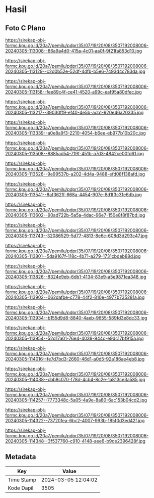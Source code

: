 # Hasil

## Foto C Plano

https://sirekap-obj-formc.kpu.go.id/20a7/pemilu/pdpr/35/07/19/20/08/3507192008006-20240305-113008--86a9a4d0-415a-4c01-aa0f-9f21fa853d10.jpg

https://sirekap-obj-formc.kpu.go.id/20a7/pemilu/pdpr/35/07/19/20/08/3507192008006-20240305-113129--c2d0b52e-52df-4dfb-b5e6-7493d4c783da.jpg

https://sirekap-obj-formc.kpu.go.id/20a7/pemilu/pdpr/35/07/19/20/08/3507192008006-20240305-113158--fee89c4f-ce41-4520-a99c-eaf95a80dfec.jpg

https://sirekap-obj-formc.kpu.go.id/20a7/pemilu/pdpr/35/07/19/20/08/3507192008006-20240305-113217--39030ff9-ef40-4e5b-acb1-920e46a20335.jpg

https://sirekap-obj-formc.kpu.go.id/20a7/pemilu/pdpr/35/07/19/20/08/3507192008006-20240305-113339--a0e8a9f3-2210-4054-b6ee-eb977b10b20c.jpg

https://sirekap-obj-formc.kpu.go.id/20a7/pemilu/pdpr/35/07/19/20/08/3507192008006-20240305-113508--8885ad54-719f-451b-a7d3-4842ce00fd61.jpg

https://sirekap-obj-formc.kpu.go.id/20a7/pemilu/pdpr/35/07/19/20/08/3507192008006-20240305-113526--9e99537b-a202-4d4a-9488-efd08f138afd.jpg

https://sirekap-obj-formc.kpu.go.id/20a7/pemilu/pdpr/35/07/19/20/08/3507192008006-20240305-113541--8af362ff-668a-4454-907e-8d1f3c31e6db.jpg

https://sirekap-obj-formc.kpu.go.id/20a7/pemilu/pdpr/35/07/19/20/08/3507192008006-20240305-113602--90ad722b-5a5a-4dac-96e7-150e8f8f87bd.jpg

https://sirekap-obj-formc.kpu.go.id/20a7/pemilu/pdpr/35/07/19/20/08/3507192008006-20240305-113743--32086529-5d77-4813-8e6c-608d3d293c47.jpg

https://sirekap-obj-formc.kpu.go.id/20a7/pemilu/pdpr/35/07/19/20/08/3507192008006-20240305-113801--5da9167f-118c-4b71-a279-1731cbdeb88d.jpg

https://sirekap-obj-formc.kpu.go.id/20a7/pemilu/pdpr/35/07/19/20/08/3507192008006-20240305-113826--8324e9eb-6db1-4134-83e9-a5e9871ea348.jpg

https://sirekap-obj-formc.kpu.go.id/20a7/pemilu/pdpr/35/07/19/20/08/3507192008006-20240305-113902--062dafbe-c778-44f2-810e-4977b735281a.jpg

https://sirekap-obj-formc.kpu.go.id/20a7/pemilu/pdpr/35/07/19/20/08/3507192008006-20240305-113934--b155d9d8-8840-4aeb-9655-589fd3e8dc33.jpg

https://sirekap-obj-formc.kpu.go.id/20a7/pemilu/pdpr/35/07/19/20/08/3507192008006-20240305-113954--52d17a01-76e4-4039-944c-e9dc17bf915a.jpg

https://sirekap-obj-formc.kpu.go.id/20a7/pemilu/pdpr/35/07/19/20/08/3507192008006-20240305-114016--fe7d7bd3-2660-46d1-a0d5-92a186ae4eb8.jpg

https://sirekap-obj-formc.kpu.go.id/20a7/pemilu/pdpr/35/07/19/20/08/3507192008006-20240305-114038--cbb8c070-f78d-4cb4-8c2e-1a813ce3a585.jpg

https://sirekap-obj-formc.kpu.go.id/20a7/pemilu/pdpr/35/07/19/20/08/3507192008006-20240305-114257--7773348c-5a05-4a9e-8a80-6ac153b04cd2.jpg

https://sirekap-obj-formc.kpu.go.id/20a7/pemilu/pdpr/35/07/19/20/08/3507192008006-20240305-114322--73720fea-6bc2-4007-993b-185f0d3ed42f.jpg

https://sirekap-obj-formc.kpu.go.id/20a7/pemilu/pdpr/35/07/19/20/08/3507192008006-20240305-114348--3f537760-c910-4148-aee6-b9de2396428f.jpg


## Metadata

| Key        | Value               |
| ---------- | ------------------- |
| Time Stamp | 2024-03-05 12:04:02 |
| Kode Dapil | 3505                |



